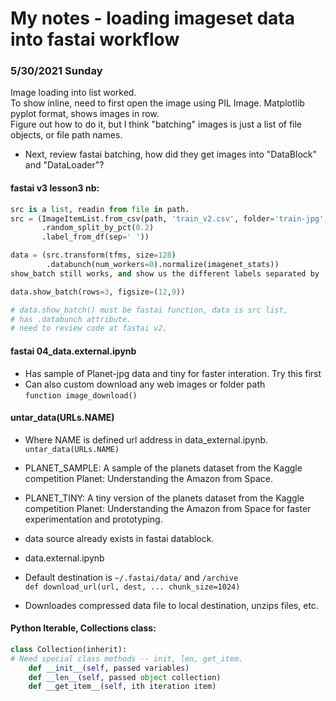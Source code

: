 # My notes - loading imageset data into fastai workflow    

### 5/30/2021 Sunday

Image loading into list worked.  
To show inline, need to first open the image using PIL Image. 
Matplotlib pyplot format, shows images in row.  
Figure out how to do it, but I think "batching" images is just a list of file objects, or file path names.  

 * Next, review fastai batching, how did they get images into "DataBlock" and "DataLoader"?  


#### fastai v3 lesson3 nb: 
```python
src is a list, readin from file in path.
src = (ImageItemList.from_csv(path, 'train_v2.csv', folder='train-jpg', suffix='.jpg')
       .random_split_by_pct(0.2)
       .label_from_df(sep=' '))

data = (src.transform(tfms, size=128)
        .databunch(num_workers=0).normalize(imagenet_stats))
show_batch still works, and show us the different labels separated by ;.

data.show_batch(rows=3, figsize=(12,9))

# data.show_batch() must be fastai function, data is src list, 
# has .databunch attribute.
# need to review code at fastai v2. 
```

#### fastai 04_data.external.ipynb  
  * Has sample of Planet-jpg data and tiny for faster interation.  Try this first   
  * Can also custom download any web images or folder path  
    ```function image_download() ```
    
#### untar_data(URLs.NAME)    
 * Where NAME is defined url address in data_external.ipynb.  
   ```untar_data(URLs.NAME) ```   
   
 * PLANET_SAMPLE: A sample of the planets dataset from the Kaggle competition Planet: Understanding the Amazon from Space.
 * PLANET_TINY: A tiny version of the planets dataset from the Kaggle competition Planet: Understanding the Amazon from Space for faster experimentation and prototyping. 
 * data source already exists in fastai datablock.  
 * data.external.ipynb  
 * Default destination is ```~/.fastai/data/``` and ```/archive```      
   ```def download_url(url, dest, ... chunk_size=1024)```   
 * Downloades compressed data file to local destination, unzips files, etc.   

#### Python Iterable, Collections class:
```python
class Collection(inherit):  
# Need special class methods -- init, len, get_item.    
    def __init__(self, passed variables)
    def __len__(self, passed object collection) 
    def __get_item__(self, ith iteration item)  
```    
    
